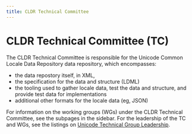 ```yaml
---
title: CLDR Technical Committee
---
```


# CLDR Technical Committee (TC)

The CLDR Technical Committee is responsible for the Unicode Common Locale Data Repository data repository,
which encompasses:
- the data repostory itself, in XML,
- the specification for the data and structure (LDML)
- the tooling used to gather locale data, test the data and structure, and provide test data for implementations
- additional other formats for the locale data (eg, JSON)

For information on the working groups (WGs) under the CLDR Technical Committee, see the subpages in the sidebar.
For the leadership of the TC and WGs, see the listings on [Unicode Technical Group Leadership](https://www.unicode.org/consortium/techcommittees.html).
